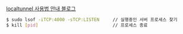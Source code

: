 


[localtunnel 사용법 안내 블로그](https://kibua20.tistory.com/151)


```bash
$ sudo lsof -iTCP:4000 -sTCP:LISTEN     // 실행중인 서버 프로세스 찾기
$ kill [pid]                            // 프로세스 종료
```